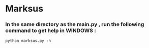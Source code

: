 # Marksus

### In the same directory as the main.py , run the following command to get help in **WINDOWS**  :
```
python marksus.py -h
```